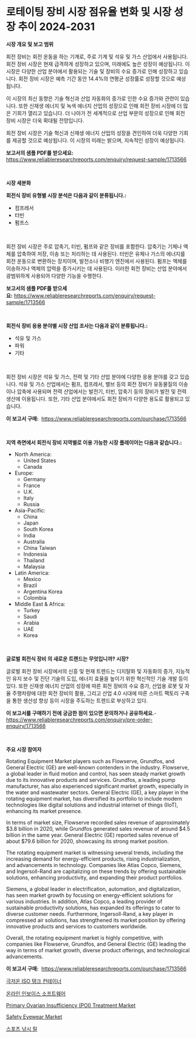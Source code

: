 <p><h1>로테이팅 장비 시장 점유율 변화 및 시장 성장 추이 2024-2031</h1></p><p><strong>시장 개요 및 보고 범위</strong></p>
<p><p>회전 장비는 회전 운동을 하는 기계로, 주로 기계 및 석유 및 가스 산업에서 사용됩니다. 회전 장비 시장은 현재 급격하게 성장하고 있으며, 미래에도 높은 성장이 예상됩니다. 이 시장은 다양한 산업 분야에서 활용되는 기술 및 장비의 수요 증가로 인해 성장하고 있습니다. 회전 장비 시장은 예측 기간 동안 14.4%의 연평균 성장률로 성장할 것으로 예상됩니다.</p><p>이 시장의 최신 동향은 기술 혁신과 산업 자동화의 증가로 인한 수요 증가와 관련이 있습니다. 또한 신재생 에너지 및 녹색 에너지 산업의 성장으로 인해 회전 장비 시장에 더 많은 기회가 열리고 있습니다. 더 나아가 전 세계적으로 산업 부문의 성장으로 인해 회전 장비 시장은 더욱 확대될 전망입니다.</p><p>회전 장비 시장은 기술 혁신과 신재생 에너지 산업의 성장을 견인하여 더욱 다양한 기회를 제공할 것으로 예상됩니다. 이 시장의 미래는 밝으며, 지속적인 성장이 예상됩니다.</p></p>
<p><strong>보고서의 샘플 PDF를 받으세요:</strong> <a href="https://www.reliableresearchreports.com/enquiry/request-sample/1713566">https://www.reliableresearchreports.com/enquiry/request-sample/1713566</a></p>
<p>&nbsp;</p>
<p><strong>시장 세분화</strong></p>
<p><strong>회전식 장비 유형별 시장 분석은 다음과 같이 분류됩니다.:</strong></p>
<p><ul><li>컴프레서</li><li>터빈</li><li>펌프스</li></ul></p>
<p>&nbsp;</p>
<p><p>회전 장비 시장은 주로 압축기, 터빈, 펌프와 같은 장비를 포함한다. 압축기는 기체나 액체를 압축하여 저장, 이송 또는 처리하는 데 사용된다. 터빈은 유체나 가스의 에너지를 회전 운동으로 변환하는 장치이며, 발전소나 비행기 엔진에서 사용된다. 펌프는 액체를 이송하거나 액체의 압력을 증가시키는 데 사용된다. 이러한 회전 장비는 산업 분야에서 광범위하게 사용되어 다양한 기능을 수행한다.</p></p>
<p><strong>보고서의 샘플 PDF를 받으세요:</strong>&nbsp;<a href="https://www.reliableresearchreports.com/enquiry/request-sample/1713566">https://www.reliableresearchreports.com/enquiry/request-sample/1713566</a></p>
<p>&nbsp;</p>
<p><strong> 회전식 장비 응용 분야별 시장 산업 조사는 다음과 같이 분류됩니다.:</strong></p>
<p><ul><li>석유 및 가스</li><li>파워</li><li>기타</li></ul></p>
<p>&nbsp;</p>
<p><p>회전 장비 시장은 석유 및 가스, 전력 및 기타 산업 분야에 다양한 응용 분야를 갖고 있습니다. 석유 및 가스 산업에서는 펌프, 컴프레서, 밸브 등의 회전 장비가 유동물질의 이송이나 압축에 사용되며 전력 산업에서는 발전기, 터빈, 압축기 등의 장비가 발전 및 전력 생산에 이용됩니다. 또한, 기타 산업 분야에서도 회전 장비가 다양한 용도로 활용되고 있습니다.</p></p>
<p><strong>이 보고서 구매:</strong>&nbsp; <a href="https://www.reliableresearchreports.com/purchase/1713566">https://www.reliableresearchreports.com/purchase/1713566</a></p>
<p>&nbsp;</p>
<p><strong>지역 측면에서 회전식 장비 지역별로 이용 가능한 시장 플레이어는 다음과 같습니다.:</strong></p>
<p><ul>
    <li>
        North America:
        <ul>
            <li>United States</li>
            <li>Canada</li>
        </ul>
    </li>
    <li>
        Europe:
        <ul>
            <li>Germany</li>
            <li>France</li>
            <li>U.K.</li>
            <li>Italy</li>
            <li>Russia</li>
        </ul>
    </li>
    <li>
        Asia-Pacific:
        <ul>
            <li>China</li>
            <li>Japan</li>
            <li>South Korea</li>
            <li>India</li>
            <li>Australia</li>
            <li>China Taiwan</li>
            <li>Indonesia</li>
            <li>Thailand</li>
            <li>Malaysia</li>
        </ul>
    </li>
    <li>
        Latin America:
        <ul>
            <li>Mexico</li>
            <li>Brazil</li>
            <li>Argentina Korea</li>
            <li>Colombia</li>
        </ul>
    </li>
    <li>
        Middle East & Africa:
        <ul>
            <li>Turkey</li>
            <li>Saudi</li>
            <li>Arabia</li>
            <li>UAE</li>
            <li>Korea</li>
        </ul>
    </li>
    </ul></p>
<p>&nbsp;</p>
<p><strong>글로벌 회전식 장비 의 새로운 트렌드는 무엇입니까? 시장?</strong></p>
<p><p>글로벌 회전 장비 시장에서의 신흥 및 현재 트렌드는 디지턀화 및 자동화의 증가, 지능적인 유지 보수 및 진단 기술의 도입, 에너지 효율을 높이기 위한 혁신적인 기술 개발 등이 있다. 또한 신재생 에너지 산업의 성장에 따른 회전 장비의 수요 증가, 산업용 로봇 및 자율 주행차량에 대한 회전 장비의 활용, 그리고 산업 4.0 시대에 따른 스마트 팩토리 구축을 통한 생산성 향상 등이 시장을 주도하는 트렌드로 부상하고 있다.</p></p>
<p><strong>이 보고서를 구매하기 전에 궁금한 점이 있으면 문의하거나 공유하세요.</strong>- <a href="https://www.reliableresearchreports.com/enquiry/pre-order-enquiry/1713566">https://www.reliableresearchreports.com/enquiry/pre-order-enquiry/1713566</a></p>
<p>&nbsp;</p>
<p><strong>주요 시장 참여자</strong></p>
<p><p>Rotating Equipment Market players such as Flowserve, Grundfos, and General Electric (GE) are well-known contenders in the industry. Flowserve, a global leader in fluid motion and control, has seen steady market growth due to its innovative products and services. Grundfos, a leading pump manufacturer, has also experienced significant market growth, especially in the water and wastewater sectors. General Electric (GE), a key player in the rotating equipment market, has diversified its portfolio to include modern technologies like digital solutions and industrial internet of things (IIoT), enhancing its market presence.</p><p>In terms of market size, Flowserve recorded sales revenue of approximately $3.8 billion in 2020, while Grundfos generated sales revenue of around $4.5 billion in the same year. General Electric (GE) reported sales revenue of about $79.6 billion for 2020, showcasing its strong market position.</p><p>The rotating equipment market is witnessing several trends, including the increasing demand for energy-efficient products, rising industrialization, and advancements in technology. Companies like Atlas Copco, Siemens, and Ingersoll-Rand are capitalizing on these trends by offering sustainable solutions, enhancing productivity, and expanding their product portfolios.</p><p>Siemens, a global leader in electrification, automation, and digitalization, has seen market growth by focusing on energy-efficient solutions for various industries. In addition, Atlas Copco, a leading provider of sustainable productivity solutions, has expanded its offerings to cater to diverse customer needs. Furthermore, Ingersoll-Rand, a key player in compressed air solutions, has strengthened its market position by offering innovative products and services to customers worldwide.</p><p>Overall, the rotating equipment market is highly competitive, with companies like Flowserve, Grundfos, and General Electric (GE) leading the way in terms of market growth, diverse product offerings, and technological advancements.</p></p>
<p><strong>이 보고서 구매:</strong>&nbsp;&nbsp;<a href="https://www.reliableresearchreports.com/purchase/1713566">https://www.reliableresearchreports.com/purchase/1713566</a></p>
<p><p><a href="https://medium.com/@tommywilkinsblakev5p335aqoc/%ED%81%AC%EB%A6%AC%EC%98%A4%EC%A0%A0-iso-%ED%83%B1%ED%81%AC-%EC%BB%A8%ED%85%8C%EC%9D%B4%EB%84%88-%EC%8B%9C%EC%9E%A5-2031%EB%85%84%EA%B9%8C%EC%A7%80%EC%9D%98-%ED%8A%B8%EB%A0%8C%EB%93%9C-%EC%98%88%EC%B8%A1-%EB%B0%8F-%EA%B2%BD%EC%9F%81-%EB%B6%84%EC%84%9D-3555a9877ecf">극저온 ISO 탱크 컨테이너</a></p><p><a href="https://medium.com/@sarah.douby/%EC%98%A8%EB%9D%BC%EC%9D%B8-%EC%9D%B8%EB%B3%B4%EC%9D%B4%EC%8B%B1-%EC%86%8C%ED%94%84%ED%8A%B8%EC%9B%A8%EC%96%B4-%EC%8B%9C%EC%9E%A5-%EA%B7%9C%EB%AA%A8%EA%B0%80-%EA%B8%80%EB%A1%9C%EB%B2%8C-%EC%82%B0%EC%97%85%EC%97%90%EC%84%9C-%EC%B5%9C%EC%A0%81%EC%9D%98-%EB%A7%88%EC%BC%80%ED%8C%85-%EC%B1%84%EB%84%90%EC%9D%84-%EB%B3%B4%EC%97%AC%EC%A4%8D%EB%8B%88%EB%8B%A4-1822e1cc9b2b">온라인 인보이스 소프트웨어</a></p><p><a href="https://bubble-tree-ea4.notion.site/Primary-Ovarian-Insufficiency-POI-Treatment-Market-Growth-Market-Trends-COVID-19-Impact-and-For-6d1648a0fcd846fbb08a92d9bf523f31">Primary Ovarian Insufficiency (POI) Treatment Market</a></p><p><a href="https://view.publitas.com/reportprime-1/safety-eyewear-market-provides-a-comprehensive-analysis-including-a-macro-overview-of-the-market-as-well-as-micro-details-such-as-market-size-and-competitive-landscape/">Safety Eyewear Market</a></p><p><a href="https://github.com/hxzi07639916/Market-Research-Report-List-1/blob/main/1424729186107.md">스포츠 낚시 릴</a></p></p>
